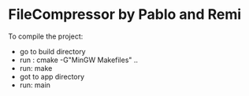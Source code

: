 # FileCompressor by Pablo and Remi
To compile the project: 
- go to build directory
- run : cmake -G"MinGW Makefiles" ..
- run: make
- got to app directory
- run: main

